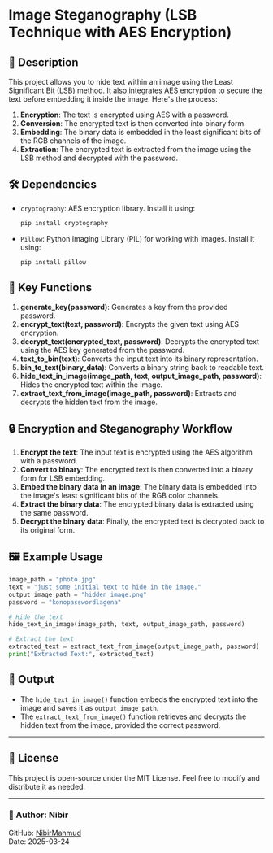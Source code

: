 # Image Steganography (LSB Technique with AES Encryption)

## 📄 Description

This project allows you to hide text within an image using the Least Significant Bit (LSB) method. It also integrates AES encryption to secure the text before embedding it inside the image. Here's the process:

1. **Encryption**: The text is encrypted using AES with a password.
2. **Conversion**: The encrypted text is then converted into binary form.
3. **Embedding**: The binary data is embedded in the least significant bits of the RGB channels of the image.
4. **Extraction**: The encrypted text is extracted from the image using the LSB method and decrypted with the password.

## 🛠️ Dependencies

- `cryptography`: AES encryption library. Install it using:
  ```bash
  pip install cryptography
  ```
- `Pillow`: Python Imaging Library (PIL) for working with images. Install it using:
  ```bash
  pip install pillow
  ```

## 🔑 Key Functions

1. **generate_key(password)**: Generates a key from the provided password.
2. **encrypt_text(text, password)**: Encrypts the given text using AES encryption.
3. **decrypt_text(encrypted_text, password)**: Decrypts the encrypted text using the AES key generated from the password.
4. **text_to_bin(text)**: Converts the input text into its binary representation.
5. **bin_to_text(binary_data)**: Converts a binary string back to readable text.
6. **hide_text_in_image(image_path, text, output_image_path, password)**: Hides the encrypted text within the image.
7. **extract_text_from_image(image_path, password)**: Extracts and decrypts the hidden text from the image.

## 🔒 Encryption and Steganography Workflow

1. **Encrypt the text**: The input text is encrypted using the AES algorithm with a password.
2. **Convert to binary**: The encrypted text is then converted into a binary form for LSB embedding.
3. **Embed the binary data in an image**: The binary data is embedded into the image's least significant bits of the RGB color channels.
4. **Extract the binary data**: The encrypted binary data is extracted using the same password.
5. **Decrypt the binary data**: Finally, the encrypted text is decrypted back to its original form.

## 🖼️ Example Usage

```python
image_path = "photo.jpg"
text = "just some initial text to hide in the image."
output_image_path = "hidden_image.png"
password = "konopasswordlagena"

# Hide the text
hide_text_in_image(image_path, text, output_image_path, password)

# Extract the text
extracted_text = extract_text_from_image(output_image_path, password)
print("Extracted Text:", extracted_text)
```

## 📝 Output

- The `hide_text_in_image()` function embeds the encrypted text into the image and saves it as `output_image_path`.
- The `extract_text_from_image()` function retrieves and decrypts the hidden text from the image, provided the correct password.

---

## 📜 License

This project is open-source under the MIT License. Feel free to modify and distribute it as needed.

---

### 👤 Author: Nibir  
GitHub: [NibirMahmud](https://www.github.com/mahmudnibir)  
Date: 2025-03-24

